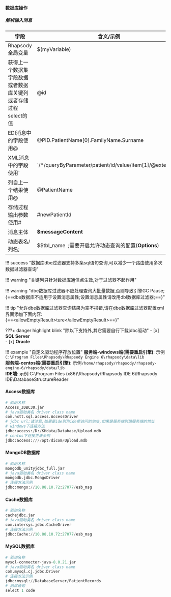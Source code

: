 #### **数据库操作**

##### 解析输入消息

| 字段                                                         | 含义/示例                                                    |
| ------------------------------------------------------------ | ------------------------------------------------------------ |
| Rhapsody全局变量                                             | $(myVariable)                                                |
| 获得上一个数据集字段数据或者数据库关键列或者存储过程select的值 | @id                                                          |
| EDI消息中的字段使用@                                         | @PID.PatientName[0].FamilyName.Surname                       |
| XML消息中的字段使用`                                         | &#96;/*/queryByParameter/patient/id/value/item[1]/@extension&#96; |
| 列自上一个结果使用@                                          | @PatientName                                                 |
| 存储过程输出参数使用#                                        | #newPatientId                                                |
| 消息主体                                                     | **$messageContent**                                          |
| 动态表名/列名;                                               | $$tbl_name&nbsp;&nbsp;;需要开启允许动态查询的配置(**Options**) |

!!! success "数据库dbe过滤器支持多条sql语句查询,可以减少一个路由使用多次数据过滤器查询"

!!! warning "关键列只针对数据库通信点生效,对于过滤器不起作用"

!!! warning "dbe数据库过滤器不应处理查询大批量数据,否则导致引擎GC Pause;<br>{==dbe数据库不适用于设置消息属性;设置消息属性请改用dbl数据库过滤器;==}"

!!! tip "允许dbe数据库过滤器查询结果为空不报错,请在dbe数据库过滤器配置xml界面添加下面内容:<br>{==&lt;allowEmptyResult&gt;ture&lt;/allowEmptyResult&gt;==}"

???+ danger highlight blink "除以下支持外,其它需要自行下载jdbc驱动"
	- [x] **SQL Server**<br>
    - [x] **Oracle**

!!! example  "自定义驱动程序存放位置"
     **服务端-windows端(需要重启引擎)**: 示例`C:\Program Files\Rhapsody\Rhapsody Engine 6\rhapsody\data\lib` <br>
     **服务端-centos端(需要重启引擎)**: 示例`/home/rhapsody/rhapsody/rhapsody-engine-6/rhapsody/data/lib` <br>
     **IDE端**: 示例 C:\Program Files (x86)\Rhapsody\Rhapsody IDE 6\Rhapsody IDE\DatabaseStructureReader


#### Access数据库

```python
# 驱动名称
Access_JDBC30.jar
# java驱动类名 driver class name
com.hxtt.sql.access.AccessDriver
# jdbc url;请注意,如果是ide则为ide能访问的地址,如果是服务端则填服务端的地址
# windows下连接方法
jdbc:access:/D:/KHdata/Database/Upload.mdb
# centos下连接方法示例
jdbc:access:////opt/dicom/Upload.mdb
```

#### MongoDB数据库

```python
# 驱动名称
mongodb_unityjdbc_full.jar
# java驱动类名 driver class name
mongodb.jdbc.MongoDriver
# 连接方法示例
jdbc:mongo://10.88.10.72:27077/esb_msg
```

#### Cache数据库

```python
# 驱动名称
cachejdbc.jar
# java驱动类名 driver class name
com.intersys.jdbc.CacheDriver
# 连接方法示例
jdbc:Cache://10.88.10.72:27077/esb_msg
```

#### MySQL数据库

```python
# 驱动名称
mysql-connector-java-8.0.21.jar
# java驱动类名 driver class name
com.mysql.cj.jdbc.Driver
# 连接方法示例
jdbc:mysql://DatabaseServer/PatientRecords
# 测试语句
select 1 code
```

